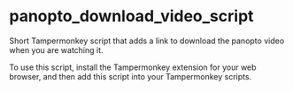 # panopto_download_video_script
Short Tampermonkey script that adds a link to download the panopto video when you are watching it.

To use this script, install the Tampermonkey extension for your web browser, and then add this script into your Tampermonkey scripts.
